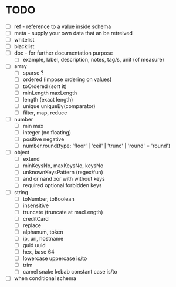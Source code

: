 # TODO

- [ ] ref - reference to a value inside schema
- [ ] meta - supply your own data that an be retreived
- [ ] whitelist
- [ ] blacklist
- [ ] doc - for further documentation purpose
  - [ ] example, label, description, notes, tag/s, unit (of measure)
- [ ] array
  - [ ] sparse ?
  - [ ] ordered (impose ordering on values)
  - [ ] toOrdered (sort it)
  - [ ] minLength maxLength
  - [ ] length (exact length)
  - [ ] unique uniqueBy(comparator)
  - [ ] filter, map, reduce
- [ ] number
  - [ ] min max
  - [ ] integer (no floating)
  - [ ] positive negative
  - [ ] number.round(type: 'floor' | 'ceil' | 'trunc' | 'round' = 'round')
- [ ] object
  - [ ] extend
  - [ ] minKeysNo, maxKeysNo, keysNo
  - [ ] unknownKeysPattern (regex/fun)
  - [ ] and or nand xor with without keys
  - [ ] required optional forbidden keys
- [ ] string
  - [ ] toNumber, toBoolean
  - [ ] insensitive
  - [ ] truncate (truncate at maxLength)
  - [ ] creditCard
  - [ ] replace
  - [ ] alphanum, token
  - [ ] ip, uri, hostname
  - [ ] guid uuid
  - [ ] hex, base 64
  - [ ] lowercase uppercase is/to
  - [ ] trim
  - [ ] camel snake kebab constant case is/to
- [ ] when conditional schema 
